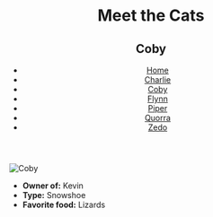 <!DOCTYPE html>
<html lang="en">
  <head>
    <meta charset="UTF-8" />
   <!-- <title>Meet the Cats | Coby</title>-->
  </head>

  <body>
    <header>
      <h1>Meet the Cats</h1>
      <h2>Coby</h2>
            <nav>
        <ul>
          <li><a href="">Home</a></li>
          <li><a href="black-n-whit/charlie.html">Charlie</a></li>
          <li><a href="tabby/Flynn.html">Coby</a></li>
          <li><a href="egyptian-mau/piper.html">Flynn</a></li>
          <li><a href="tabby/quorra.html">Piper</a></li>
          <li><a href="tabby/quorra.html">Quorra</a></li>
          <li><a href="tux/zedo.html">Zedo</a></li>
        </ul>
      </nav>
    </header>
   <main>
      <img src="img/coby.jpg" alt="Coby" />
    <ul>
        <li><strong>Owner of:</strong> Kevin</li>
        <li><strong>Type:</strong> Snowshoe</li>
        <li><strong>Favorite food:</strong> Lizards</li>
     </ul>
   </main>
  </body>
</html>

